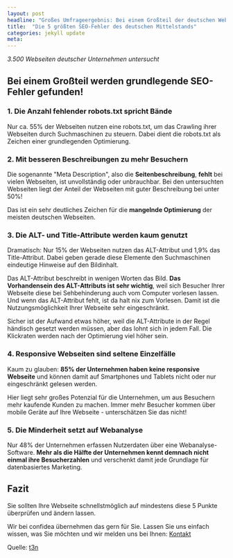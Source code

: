 ```yaml
---
layout: post
headline: "Großes Umfrageergebnis: Bei einem Großteil der deutschen Webseiten werden gravierende Fehler gefunden!"
title:  "Die 5 größten SEO-Fehler des deutschen Mittelstands"
categories: jekyll update
meta:
---
```


*3.500 Webseiten deutscher Unternehmen untersucht*

## Bei einem Großteil werden grundlegende SEO-Fehler gefunden!

### 1. Die Anzahl fehlender robots.txt spricht Bände

Nur ca. 55% der Webseiten nutzen eine robots.txt, um das Crawling ihrer Webseiten durch Suchmaschinen zu steuern. Dabei dient die robots.txt als Zeichen einer grundlegenden Optimierung.

<!--break-->

### 2. Mit besseren Beschreibungen zu mehr Besuchern

Die sogenannte "Meta Description", also die **Seitenbeschreibung**, **fehlt** bei vielen Webseiten, ist unvollständig oder unbrauchbar. Bei den untersuchten Webseiten liegt der Anteil der Webseiten mit guter Beschreibung bei unter 50%!

Das ist ein sehr deutliches Zeichen für die **mangelnde Optimierung** der meisten deutschen Webseiten.

### 3. Die ALT- und Title-Attribute werden kaum genutzt

Dramatisch: Nur 15% der Webseiten nutzen das ALT-Attribut und 1,9% das Title-Attribut. Dabei geben gerade diese Elemente den Suchmaschinen eindeutige Hinweise auf den Bildinhalt.

Das ALT-Attribut beschreibt in wenigen Worten das Bild. **Das Vorhandensein des ALT-Attributs ist sehr wichtig**, weil sich Besucher Ihrer Webseite diese bei Sehbehinderung auch vom Computer vorlesen lassen. Und wenn das ALT-Attribut fehlt, ist da halt nix zum Vorlesen. Damit ist die Nutzungsmöglichkeit Ihrer Webseite sehr eingeschränkt.

Sicher ist der Aufwand etwas höher, weil die ALT-Attribute in der Regel händisch gesetzt werden müssen, aber das lohnt sich in jedem Fall. Die Klickraten werden nach der Optimierung viel höher sein.

### 4. Responsive Webseiten sind seltene Einzelfälle

Kaum zu glauben: **85% der Unternehmen haben keine responsive Webseite** und können damit auf Smartphones und Tablets nicht oder nur eingeschränkt gelesen werden.

Hier liegt sehr großes Potenzial für die Unternehmen, um aus Besuchern mehr kaufende Kunden zu machen. Immer mehr Besucher kommen über mobile Geräte auf Ihre Webseite - unterschätzen Sie das nicht!

### 5. Die Minderheit setzt auf Webanalyse

Nur 48% der Unternehmen erfassen Nutzerdaten über eine Webanalyse-Software. **Mehr als die Hälfte der Unternehmen kennt demnach nicht einmal ihre Besucherzahlen** und verschenkt damit jede Grundlage für datenbasiertes Marketing.

## Fazit

Sie sollten Ihre Webseite schnellstmöglich auf mindestens diese 5 Punkte überprüfen und ändern lassen.

Wir bei confidea übernehmen das gern für Sie. Lassen Sie uns einfach wissen, was Sie möchten und wir melden uns bei Ihnen: [Kontakt](/pages/kontakt)

Quelle: [t3n](http://t3n.de/news/seo-fehler-mittelstand-614910/)
